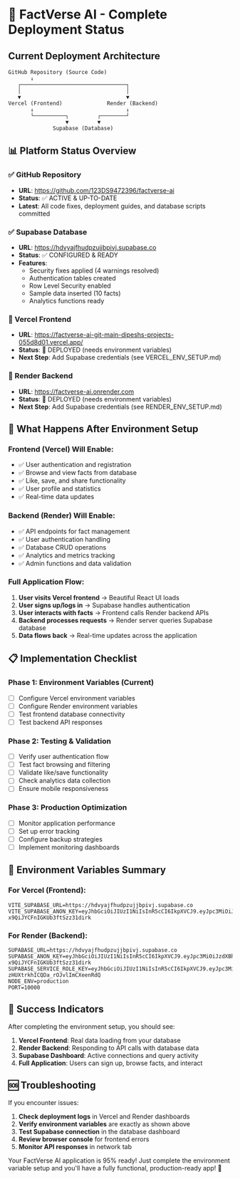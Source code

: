 # 🚀 FactVerse AI - Complete Deployment Status

## Current Deployment Architecture

```
GitHub Repository (Source Code)
       ↓
   ┌─────────────────────────────────┐
   │                                 │
   ▼                                 ▼
Vercel (Frontend)              Render (Backend)
       ↓                             ↓
       └──────────┐         ┌────────┘
                  ▼         ▼
              Supabase (Database)
```

## 📊 Platform Status Overview

### ✅ GitHub Repository
- **URL**: <https://github.com/123DS9472396/factverse-ai>
- **Status**: ✅ ACTIVE & UP-TO-DATE
- **Latest**: All code fixes, deployment guides, and database scripts committed

### ✅ Supabase Database
- **URL**: <https://hdvyajfhudpzujjbpivj.supabase.co>
- **Status**: ✅ CONFIGURED & READY
- **Features**: 
  - Security fixes applied (4 warnings resolved)
  - Authentication tables created
  - Row Level Security enabled
  - Sample data inserted (10 facts)
  - Analytics functions ready

### 🔄 Vercel Frontend
- **URL**: <https://factverse-ai-git-main-dipeshs-projects-055d8d01.vercel.app/>
- **Status**: 🔄 DEPLOYED (needs environment variables)
- **Next Step**: Add Supabase credentials (see VERCEL_ENV_SETUP.md)

### 🔄 Render Backend
- **URL**: <https://factverse-ai.onrender.com>
- **Status**: 🔄 DEPLOYED (needs environment variables)
- **Next Step**: Add Supabase credentials (see RENDER_ENV_SETUP.md)

## 🎯 What Happens After Environment Setup

### Frontend (Vercel) Will Enable:
- ✅ User authentication and registration
- ✅ Browse and view facts from database
- ✅ Like, save, and share functionality
- ✅ User profile and statistics
- ✅ Real-time data updates

### Backend (Render) Will Enable:
- ✅ API endpoints for fact management
- ✅ User authentication handling
- ✅ Database CRUD operations
- ✅ Analytics and metrics tracking
- ✅ Admin functions and data validation

### Full Application Flow:
1. **User visits Vercel frontend** → Beautiful React UI loads
2. **User signs up/logs in** → Supabase handles authentication
3. **User interacts with facts** → Frontend calls Render backend APIs
4. **Backend processes requests** → Render server queries Supabase database
5. **Data flows back** → Real-time updates across the application

## 📋 Implementation Checklist

### Phase 1: Environment Variables (Current)
- [ ] Configure Vercel environment variables
- [ ] Configure Render environment variables
- [ ] Test frontend database connectivity
- [ ] Test backend API responses

### Phase 2: Testing & Validation
- [ ] Verify user authentication flow
- [ ] Test fact browsing and filtering
- [ ] Validate like/save functionality
- [ ] Check analytics data collection
- [ ] Ensure mobile responsiveness

### Phase 3: Production Optimization
- [ ] Monitor application performance
- [ ] Set up error tracking
- [ ] Configure backup strategies
- [ ] Implement monitoring dashboards

## 🔑 Environment Variables Summary

### For Vercel (Frontend):
```
VITE_SUPABASE_URL=https://hdvyajfhudpzujjbpivj.supabase.co
VITE_SUPABASE_ANON_KEY=eyJhbGciOiJIUzI1NiIsInR5cCI6IkpXVCJ9.eyJpc3MiOiJzdXBhYmFzZSIsInJlZiI6ImhkdnlhamZodWRwenVqamJwaXZqIiwicm9sZSI6ImFub24iLCJpYXQiOjE3NTQ4ODA2NDgsImV4cCI6MjA3MDQ1NjY0OH0.tRwf3i9s9u3WtWgv-x9QiJYCFnIGKUb3ftSzz31dirk
```

### For Render (Backend):
```
SUPABASE_URL=https://hdvyajfhudpzujjbpivj.supabase.co
SUPABASE_ANON_KEY=eyJhbGciOiJIUzI1NiIsInR5cCI6IkpXVCJ9.eyJpc3MiOiJzdXBhYmFzZSIsInJlZiI6ImhkdnlhamZodWRwenVqamJwaXZqIiwicm9sZSI6ImFub24iLCJpYXQiOjE3NTQ4ODA2NDgsImV4cCI6MjA3MDQ1NjY0OH0.tRwf3i9s9u3WtWgv-x9QiJYCFnIGKUb3ftSzz31dirk
SUPABASE_SERVICE_ROLE_KEY=eyJhbGciOiJIUzI1NiIsInR5cCI6IkpXVCJ9.eyJpc3MiOiJzdXBhYmFzZSIsInJlZiI6ImhkdnlhamZodWRwenVqamJwaXZqIiwicm9sZSI6InNlcnZpY2Vfcm9sZSIsImlhdCI6MTc1NDg4MDY0OCwiZXhwIjoyMDcwNDU2NjQ4fQ.dDepSizgfuxM1-zHUXtrkhICQDa_rOJvlImCXeenRdQ
NODE_ENV=production
PORT=10000
```

## 🎉 Success Indicators

After completing the environment setup, you should see:

1. **Vercel Frontend**: Real data loading from your database
2. **Render Backend**: Responding to API calls with database data
3. **Supabase Dashboard**: Active connections and query activity
4. **Full Application**: Users can sign up, browse facts, and interact

## 🆘 Troubleshooting

If you encounter issues:

1. **Check deployment logs** in Vercel and Render dashboards
2. **Verify environment variables** are exactly as shown above
3. **Test Supabase connection** in the database dashboard
4. **Review browser console** for frontend errors
5. **Monitor API responses** in network tab

Your FactVerse AI application is 95% ready! Just complete the environment variable setup and you'll have a fully functional, production-ready app! 🚀
